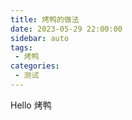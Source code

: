 ```yaml
---
title: 烤鸭的做法
date: 2023-05-29 22:00:00
sidebar: auto
tags:
 - 烤鸭
categories:
 - 测试
---
```


Hello 烤鸭


